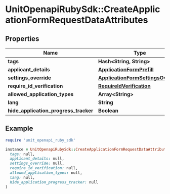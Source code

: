 # UnitOpenapiRubySdk::CreateApplicationFormRequestDataAttributes

## Properties

| Name | Type | Description | Notes |
| ---- | ---- | ----------- | ----- |
| **tags** | **Hash&lt;String, String&gt;** |  | [optional] |
| **applicant_details** | [**ApplicationFormPrefill**](ApplicationFormPrefill.md) |  | [optional] |
| **settings_override** | [**ApplicationFormSettingsOverride**](ApplicationFormSettingsOverride.md) |  | [optional] |
| **require_id_verification** | [**RequireIdVerification**](RequireIdVerification.md) |  | [optional] |
| **allowed_application_types** | **Array&lt;String&gt;** |  | [optional] |
| **lang** | **String** |  | [optional] |
| **hide_application_progress_tracker** | **Boolean** |  | [optional] |

## Example

```ruby
require 'unit_openapi_ruby_sdk'

instance = UnitOpenapiRubySdk::CreateApplicationFormRequestDataAttributes.new(
  tags: null,
  applicant_details: null,
  settings_override: null,
  require_id_verification: null,
  allowed_application_types: null,
  lang: null,
  hide_application_progress_tracker: null
)
```

